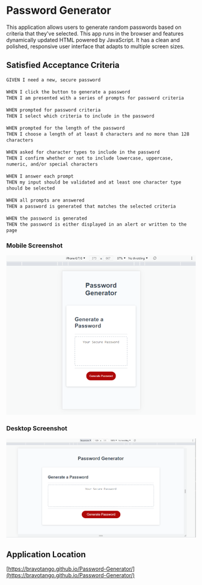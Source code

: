 # Password Generator

This application allows users to generate random passwords based on criteria that they've selected. This app runs in the browser and features dynamically updated HTML powered by JavaScript. It has a clean and polished, responsive user interface that adapts to multiple screen sizes.

## Satisfied Acceptance Criteria

```
GIVEN I need a new, secure password

WHEN I click the button to generate a password
THEN I am presented with a series of prompts for password criteria

WHEN prompted for password criteria
THEN I select which criteria to include in the password

WHEN prompted for the length of the password
THEN I choose a length of at least 8 characters and no more than 128 characters

WHEN asked for character types to include in the password
THEN I confirm whether or not to include lowercase, uppercase, numeric, and/or special characters

WHEN I answer each prompt
THEN my input should be validated and at least one character type should be selected

WHEN all prompts are answered
THEN a password is generated that matches the selected criteria

WHEN the password is generated
THEN the password is either displayed in an alert or written to the page
```

### Mobile Screenshot

![mobile view of app](./images/mobile.png)

### Desktop Screenshot

![desktop view of app](./images/desktop.png)

## Application Location

[https://bravotango.github.io/Password-Generator/](https://bravotango.github.io/Password-Generator/)

